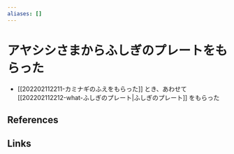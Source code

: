```yaml
---
aliases: []
---
```

# アヤシシさまからふしぎのプレートをもらった

- [[202202112211-カミナギのふえをもらった]] とき、あわせて [[202202112212-what-ふしぎのプレート|ふしぎのプレート]] をもらった

## References



## Links


